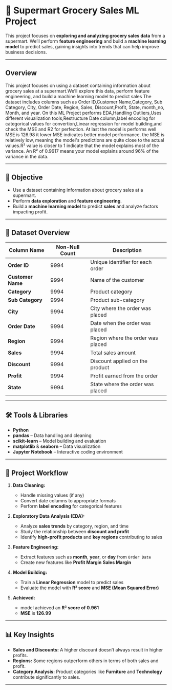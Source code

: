 # 🛒 Supermart Grocery Sales ML Project  

This project focuses on **exploring and analyzing grocery sales data** from a supermart. We’ll perform **feature engineering** and build a **machine learning model** to predict sales, gaining insights into trends that can help improve business decisions.

---
## Overview

This project focuses on using a dataset containing information about grocery sales at a supermart.We’ll explore this data, perform feature engineering, and build a machine learning model to predict sales
The dataset includes columns such as Order ID,Customer Name,Category, Sub Category, City, Order Date, Region, Sales, Discount,Profit, State, month_no, Month, and year.
On this ML Project performs EDA,Handling Outliers,Uses different visualization tools,Restructure Date column,label encoding for categorical values for convertion,Linear regression for model building,and check the MSE and R2 for perfection.
At last the model is performs well
MSE is 126.98 it lower MSE indicates better model performance. the MSE is relatively low, meaning the model's predictions are quite close to the actual values.R² value is closer to 1 indicate that the model explains most of the variance. An R² of 0.9617 means your model explains around 96% of the variance in the data.

---
## 🎯 Objective  
- Use a dataset containing information about grocery sales at a supermart.  
- Perform **data exploration** and **feature engineering**.  
- Build a **machine learning model** to predict **sales** and analyze factors impacting profit.

---

## 📂 Dataset Overview  
| Column Name      | Non-Null Count | Description                               |
|------------------|----------------|-------------------------------------------|
| **Order ID**     | 9994           | Unique identifier for each order          |
| **Customer Name**| 9994           | Name of the customer                      |
| **Category**     | 9994           | Product category                          |
| **Sub Category** | 9994           | Product sub-category                      |
| **City**         | 9994           | City where the order was placed           |
| **Order Date**   | 9994           | Date when the order was placed            |
| **Region**       | 9994           | Region where the order was placed         |
| **Sales**        | 9994           | Total sales amount                        |
| **Discount**     | 9994           | Discount applied on the product           |
| **Profit**       | 9994           | Profit earned from the order              |
| **State**        | 9994           | State where the order was placed          |

---

## 🛠️ Tools & Libraries  
- **Python**  
- **pandas** – Data handling and cleaning  
- **scikit-learn** – Model building and evaluation  
- **matplotlib** & **seaborn** – Data visualization  
- **Jupyter Notebook** – Interactive coding environment  

---

## 🚀 Project Workflow  

1. **Data Cleaning:**  
   - Handle missing values (if any)  
   - Convert date columns to appropriate formats  
   - Perform **label encoding** for categorical features  

2. **Exploratory Data Analysis (EDA):**  
   - Analyze **sales trends** by category, region, and time  
   - Study the relationship between **discount and profit**  
   - Identify **high-profit products** and **key regions** contributing to sales  

3. **Feature Engineering:**  
   - Extract features such as **month**, **year**, or **day** from `Order Date`  
   - Create new features like **Profit Margin** **Sales Margin**

4. **Model Building:**  
   - Train a **Linear Regression** model to predict sales  
   - Evaluate the model with **R² score** and **MSE (Mean Squared Error)**  

5. **Achieved:**  
   - model achieved an **R² score of 0.961**  
   - **MSE** is **126.99**

---

## 📊 Key Insights  
- **Sales and Discounts:** A higher discount doesn’t always result in higher profits.  
- **Regions:** Some regions outperform others in terms of both sales and profit.  
- **Category Analysis:** Product categories like **Furniture** and **Technology** contribute significantly to sales.  

---
